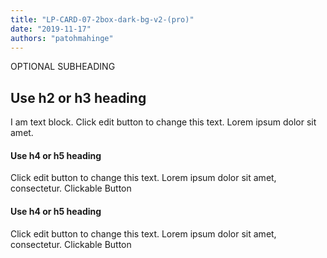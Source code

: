 ```yaml
---
title: "LP-CARD-07-2box-dark-bg-v2-(pro)"
date: "2019-11-17"
authors: "patohmahinge"
---
```


OPTIONAL SUBHEADING

## Use h2 or h3 heading

I am text block. Click edit button to change this text. Lorem ipsum dolor sit amet.

#### Use h4 or h5 heading

Click edit button to change this text. Lorem ipsum dolor sit amet, consectetur. Clickable Button

#### Use h4 or h5 heading

Click edit button to change this text. Lorem ipsum dolor sit amet, consectetur. Clickable Button
